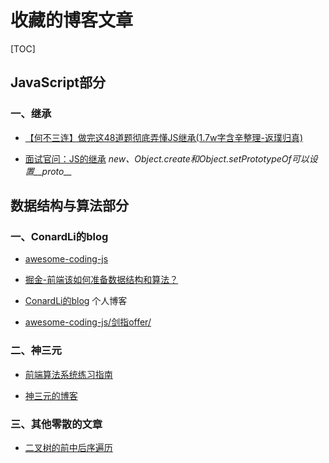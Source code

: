# 收藏的博客文章

[TOC]

## JavaScript部分

### 一、继承

- [【何不三连】做完这48道题彻底弄懂JS继承(1.7w字含辛整理-返璞归真)](https://juejin.im/post/5e75e22951882549027687f9#heading-41)

- [面试官问：JS的继承](https://juejin.im/post/5c433e216fb9a049c15f841b#heading-3)
*new、Object.create和Object.setPrototypeOf可以设置__proto__*

## 数据结构与算法部分

### 一、ConardLi的blog

- [awesome-coding-js](http://www.conardli.top/docs/dataStructure/#%E9%93%BE%E8%A1%A8)

- [掘金-前端该如何准备数据结构和算法？](https://juejin.im/post/5d5b307b5188253da24d3cd1#heading-17)

- [ConardLi的blog](http://www.conardli.top/blog/article/)
个人博客

- [awesome-coding-js/剑指offer/](https://github.com/ConardLi/awesome-coding-js/tree/master/%E5%89%91%E6%8C%87offer)

### 二、神三元

- [前端算法系统练习指南](http://47.98.159.95/leetcode-js/nav/#%E9%80%82%E7%94%A8%E4%BA%BA%E7%BE%A4)

- [神三元的博客](http://47.98.159.95/my_blog/nav/#html%E9%83%A8%E5%88%86)

### 三、其他零散的文章

- [二叉树的前中后序遍历](https://www.cnblogs.com/zmc940317/articles/10925497.html)